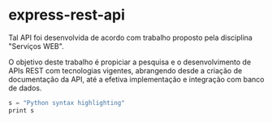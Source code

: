 # express-rest-api

Tal API foi desenvolvida de acordo com trabalho proposto pela disciplina "Serviços WEB".

O objetivo deste trabalho é propiciar a pesquisa e o desenvolvimento de APIs REST com tecnologias vigentes, abrangendo desde a criação de documentação da API, até a efetiva implementação e integração com banco de dados.

```javascript
s = "Python syntax highlighting"
print s
```
